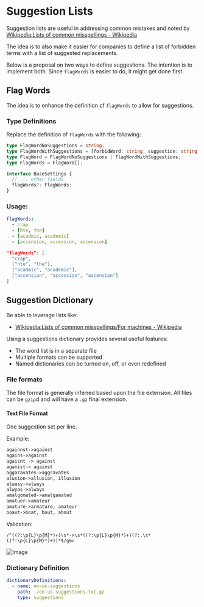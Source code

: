 # Suggestion Lists

Suggestion lists are useful in addressing common mistakes and noted by [Wikipedia:Lists of common misspellings - Wikipedia](https://en.wikipedia.org/wiki/Wikipedia:Lists_of_common_misspellings)

The idea is to also make it easier for companies to define a list of forbidden terms with a list of suggested replacements.

Below is a proposal on two ways to define suggestions.
The intention is to implement both. Since `flagWords` is easier to do, it might get done first.

## Flag Words

The idea is to enhance the definition of `flagWords` to allow for suggestions.

### Type Definitions

Replace the definition of `flagWords` with the following:

```ts
type FlagWordNoSuggestions = string;
type FlagWordWithSuggestions = [forbidWord: string, suggestion: string, ...otherSuggestions: string[]];
type FlagWord = FlagWordNoSuggestions | FlagWordWithSuggestions;
type FlagWords = FlagWord[];

interface BaseSettings {
  // ... other fields
  flagWords?: FlagWords;
}
```

### Usage:

```yaml
flagWords:
  - crap
  - [hte, the]
  - [acadmic, academic]
  - [accension, accession, ascension]
```

```json
"flagWords": [
  "crap",
  ["hte", "the"],
  ["acadmic", "academic"],
  ["accension", "accession", "ascension"]
]
```

## Suggestion Dictionary

Be able to leverage lists like:

- [Wikipedia:Lists of common misspellings/For machines - Wikipedia](https://en.wikipedia.org/wiki/Wikipedia:Lists_of_common_misspellings/For_machines)

Using a suggestions dictionary provides several useful features:

- The word list is in a separate file
- Multiple formats can be supported
- Named dictionaries can be turned on, off, or even redefined

### File formats

The file format is generally inferred based upon the file extension. All files can be `gzip`d and will have a `.gz` final extension.

#### Text File Format

One suggestion set per line.

Example:

<!--- cspell:disable -->

```txt
againnst->against
agains->against
agaisnt -> against
aganist-> against
aggaravates->aggravates
alusion->allusion, illusion
alwasy->always
alwyas->always
amalgomated->amalgamated
amatuer->amateur
amature->armature, amateur
boaut->boat, bout, about
```

<!--- cspell:enable -->

Validation:

```regexp
/^((?:\p{L}\p{M}*)+)\s*->\s*((?:\p{L}\p{M}*)+)(?:,\s*((?:\p{L}\p{M}*)+))*$/gmu
```

![image](https://user-images.githubusercontent.com/3740137/149126237-455c6674-ed1f-4dd8-8136-083531d2c63b.png)

### Dictionary Definition

```yaml
dictionaryDefinitions:
  - name: en-us-suggestions
    path: ./en-us-suggestions.txt.gz
    type: suggestions
```

<!--- cspell:ignore acadmic accension -->
